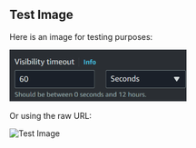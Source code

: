 ## Test Image

Here is an image for testing purposes:

![Test Image](./test/image.png)

Or using the raw URL:

![Test Image](https://raw.githubusercontent.com/yourusername/yourrepository/main/test/image.png)
